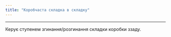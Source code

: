 ```yaml
---
title: "Коробчаста складка в складку"
---
```


***

Керує ступенем згинання/розгинання складки коробки ззаду.




